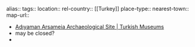 alias::
tags::
location::
rel-country:: [[Turkey]]
place-type::
nearest-town::
map-url::

- [Adıyaman Arsameia Archaeological Site | Turkish Museums](https://turkishmuseums.com/museum/detail/1928-adiyaman-arsameia-archaeological-site/1928/4)
- may be closed?
-
